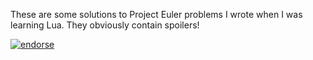 These are some solutions to Project Euler problems I wrote when I was learning Lua.
They obviously contain spoilers!

[![endorse](https://api.coderwall.com/enno/endorsecount.png)](https://coderwall.com/enno)
